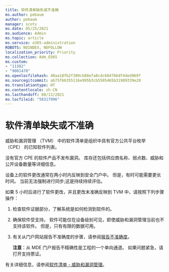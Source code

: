 ```yaml
---
title: 软件清单缺失或不准确
ms.author: pebaum
author: pebaum
manager: scotv
ms.date: 05/25/2021
ms.audience: Admin
ms.topic: article
ms.service: o365-administration
ROBOTS: NOINDEX, NOFOLLOW
localization_priority: Priority
ms.collection: Adm_O365
ms.custom:
- "11382"
- "9001470"
ms.openlocfilehash: 40aa18fb2f309cb80efa8cdc684766df4ded969f
ms.sourcegitcommit: ab75f66355116e995b3cb5505465b31989339e28
ms.translationtype: HT
ms.contentlocale: zh-CN
ms.lasthandoff: 08/13/2021
ms.locfileid: "58317996"
---
```

# <a name="software-inventory-is-missing-or-inaccurate"></a>软件清单缺失或不准确

威胁和漏洞管理 （TVM） 中的软件清单是组织中具有官方公共平台枚举 （CPE） 的已知软件列表。

没有官方 CPE 的软件产品不发布漏洞。 库存还包括供应商名称、弱点数、威胁和公开设备数量等详细信息。

设备上的软件更改通常在两小时内反映到安全门户中。 但是，有时可能需要更长时间。 当前无法强制进行同步;这是持续持续评估。

如果 5 小时后进行了软件更改，并且更改未准确反映到 TVM 中，请按照下列步骤操作：

1. 检查软件证据部分，了解系统是如何检测到软件的。
1. 确保软件受支持。 软件可能仅在设备级别可见，即使威胁和漏洞管理当前也不支持该软件。 但是，只有有限的数据可用。
1. 有关从门户网站报告不准确度的步骤，请参阅[报告不准确度](https://docs.microsoft.com/microsoft-365/security/defender-endpoint/tvm-software-inventory?view=o365-worldwide#report-inaccuracy)。
   
    **注意**：从 MDE 门户报告不精确性是工程的一个单向通道。 如果问题紧急，请打开支持票证。

有关详细信息，请参阅[软件清单 - 威胁和漏洞管理](https://docs.microsoft.com/microsoft-365/security/defender-endpoint/tvm-software-inventory)。